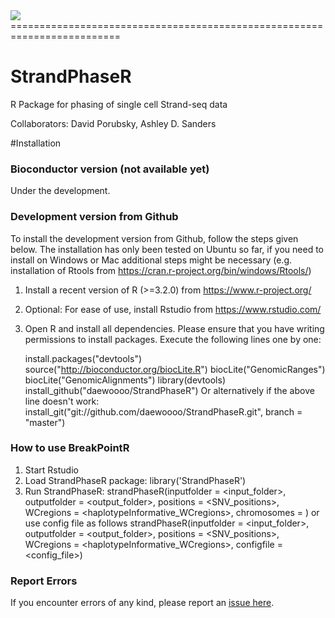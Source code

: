 <img src="https://github.com/daewoooo/StrandPhaseR/raw/master/StrandPhaseR_logo.png" />
=========================================================================

# StrandPhaseR
R Package for phasing of single cell Strand-seq data 

Collaborators: David Porubsky, Ashley D. Sanders

#Installation

### Bioconductor version (not available yet)
Under the development.

### Development version from Github
To install the development version from Github, follow the steps given below. The installation has only been tested on Ubuntu so far, if you need to install on Windows or Mac additional steps might be necessary (e.g. installation of Rtools from https://cran.r-project.org/bin/windows/Rtools/)

1. Install a recent version of R (>=3.2.0) from https://www.r-project.org/
2. Optional: For ease of use, install Rstudio from https://www.rstudio.com/
3. Open R and install all dependencies. Please ensure that you have writing permissions to install packages. Execute the following lines one by one:

   	install.packages("devtools")
	source("http://bioconductor.org/biocLite.R")
	biocLite("GenomicRanges")
	biocLite("GenomicAlignments")
	library(devtools)
	install_github("daewoooo/StrandPhaseR")
	Or alternatively if the above line doesn't work:
	install_git("git://github.com/daewoooo/StrandPhaseR.git", branch = "master")

### How to use BreakPointR

1. Start Rstudio
2. Load StrandPhaseR package: 	library('StrandPhaseR')
3. Run StrandPhaseR: 	strandPhaseR(inputfolder = <input_folder>, outputfolder = <output_folder>, positions = <SNV_positions>, WCregions = <haplotypeInformative_WCregions>, chromosomes = <chromosomes2analyze>) or use config file as follows strandPhaseR(inputfolder = <input_folder>, outputfolder = <output_folder>, positions = <SNV_positions>, WCregions = <haplotypeInformative_WCregions>, configfile = <config_file>)

### Report Errors

If you encounter errors of any kind, please report an [issue here](https://github.com/daewoooo/StrandPhaseR/issues/new).

